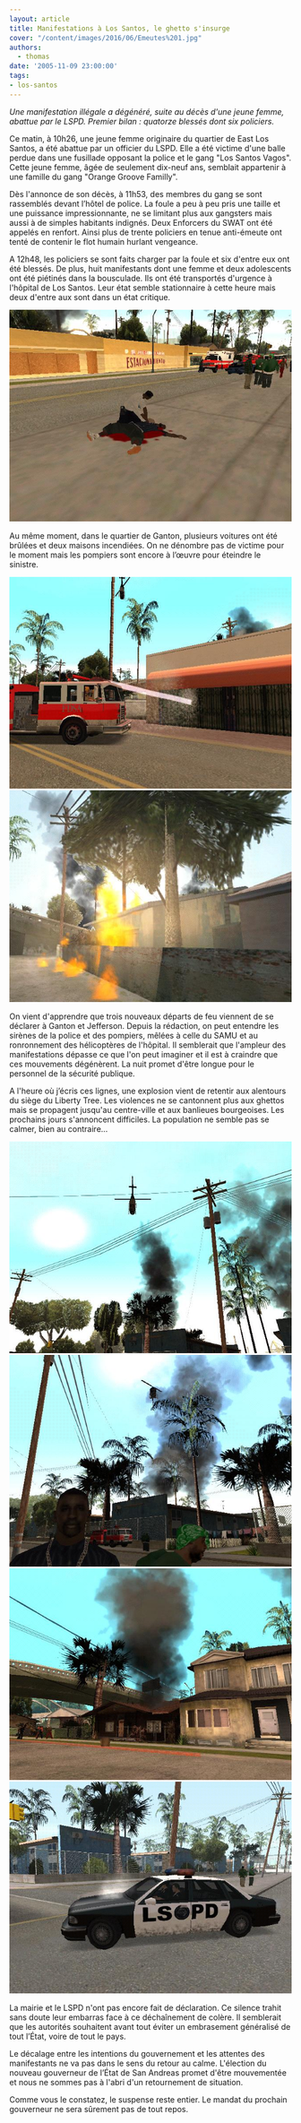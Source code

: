 ```yaml
---
layout: article
title: Manifestations à Los Santos, le ghetto s'insurge
cover: "/content/images/2016/06/Emeutes%201.jpg"
authors:
  - thomas
date: '2005-11-09 23:00:00'
tags:
- los-santos
---
```


_Une manifestation illégale a dégénéré, suite au décès d'une jeune femme, abattue par le LSPD. Premier bilan : quatorze blessés dont six policiers._

Ce matin, à 10h26, une jeune femme originaire du quartier de East Los Santos, a été abattue par un officier du LSPD. Elle a été victime d'une balle perdue dans une fusillade opposant la police et le gang "Los Santos Vagos". Cette jeune femme, âgée de seulement dix-neuf ans, semblait appartenir à une famille du gang "Orange Groove Familly".

Dès l'annonce de son décès, à 11h53, des membres du gang se sont rassemblés devant l’hôtel de police. La foule a peu à peu pris une taille et une puissance impressionnante, ne se limitant plus aux gangsters mais aussi à de simples habitants indignés. Deux Enforcers du SWAT ont été appelés en renfort. Ainsi plus de trente policiers en tenue anti-émeute ont tenté de contenir le flot humain hurlant vengeance.

A 12h48, les policiers se sont faits charger par la foule et six d'entre eux ont été blessés. De plus, huit manifestants dont une femme et deux adolescents ont été piétinés dans la bousculade. Ils ont été transportés d'urgence à l'hôpital de Los Santos. Leur état semble stationnaire à cette heure mais deux d'entre aux sont dans un état critique.

![](/content/images/2005/01/Emeutes%2011.jpg)

Au même moment, dans le quartier de Ganton, plusieurs voitures ont été brûlées et deux maisons incendiées. On ne dénombre pas de victime pour le moment mais les pompiers sont encore à l’œuvre pour éteindre le sinistre.

![](/content/images/2005/01/Emeutes%205.jpg)
![](/content/images/2005/01/Emeutes%204.jpg)

On vient d'apprendre que trois nouveaux départs de feu viennent de se déclarer à Ganton et Jefferson. Depuis la rédaction, on peut entendre les sirènes de la police et des pompiers, mêlées à celle du SAMU et au ronronnement des hélicoptères de l'hôpital. Il semblerait que l'ampleur des manifestations dépasse ce que l'on peut imaginer et il est à craindre que ces mouvements dégénèrent. La nuit promet d'être longue pour le personnel de la sécurité publique.

A l'heure où j’écris ces lignes, une explosion vient de retentir aux alentours du siège du Liberty Tree. Les violences ne se cantonnent plus aux ghettos mais se propagent jusqu'au centre-ville et aux banlieues bourgeoises. Les prochains jours s'annoncent difficiles. La population ne semble pas se calmer, bien au contraire...

![](/content/images/2005/01/Emeutes%207.jpg)
![](/content/images/2005/01/Emeutes%2012.jpg)
![](/content/images/2005/01/Emeutes%203.jpg)
![](/content/images/2005/01/Emeutes%2016.jpg)

La mairie et le LSPD n'ont pas encore fait de déclaration. Ce silence trahit sans doute leur embarras face à ce déchaînement de colère. Il semblerait que les autorités souhaitent avant tout éviter un embrasement généralisé de tout l’État, voire de tout le pays.

Le décalage entre les intentions du gouvernement et les attentes des manifestants ne va pas dans le sens du retour au calme. L'élection du nouveau gouverneur de l’État de San Andreas promet d'être mouvementée et nous ne sommes pas à l'abri d'un retournement de situation.

Comme vous le constatez, le suspense reste entier. Le mandat du prochain gouverneur ne sera sûrement pas de tout repos.
